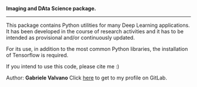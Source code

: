 
<b>Imaging and DAta Science package.</b>
___________________________
This package contains Python utilities for many Deep Learning applications.
It has been developed in the course of research activities and it has to be intended as provisional and/or continuously updated.

For its use, in addition to the most common Python libraries, the installation of Tensorflow is required.

If you intend to use this code, please cite me :) 

Author:
<b>Gabriele Valvano</b>
Click <a href="https://gitlab.com/gabriele_valvano">here</a> to get to my profile on GitLab.